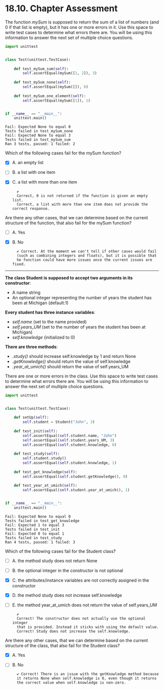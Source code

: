 # 18.10. Chapter Assessment

The function _mySum_ is supposed to return the sum of a list of numbers
(and 0 if that list is empty), but it has one or more errors in it.
Use this space to write test cases to determine what errors there are.
You will be using this information to answer the next set of multiple
choice questions.
```python
import unittest


class Test(unittest.TestCase):
    
    def test_mySum_sum(self):
        self.assertEqual(mySum([1, 2]), 3)
        
    def test_mySum_none(self):
        self.assertEqual(mySum([]), 0)
       
    def test_mySum_one_element(self):
        self.assertEqual(mySum([1]), 1)


if __name__ == "__main__":
    unittest.main()

```

    Fail: Expected None to equal 0
    Tests failed in test_mySum_none 
    Fail: Expected None to equal 3
    Tests failed in test_mySum_sum 
    Ran 3 tests, passed: 1 failed: 2

Which of the following cases fail for the mySum function?

- [X] A. an empty list
- [ ] B. a list with one item
- [X] C. a list with more than one item

        ✔️
        Correct, 0 is not returned if the function is given an empty list.
        Correct, a list with more than one item does not provide the correct response.

Are there any other cases, that we can determine based on the current
structure of the function, that also fail for the mySum function?

- [ ] A. Yes
- [X] B. No

        ✔️ Correct. At the moment we can't tell if other cases would fail
        (such as combining integers and floats), but it is possible that 
        he function could have more issues once the current issues are fixed.

---

**The class Student is supposed to accept two arguments in its constructor**:
  - A name string
  - An optional integer representing the number of years the student has been at Michigan (default:1)

**Every student has three instance variables**:
  - _self.name_ (set to the name provided)
  - _self.years_UM_ (set to the number of years the student has been at Michigan)
  - _self.knowledge_ (initialized to 0)

**There are three methods**:
  - _.study()_ should increase self.knowledge by 1 and return None
  - _.getKnowledge()_ should return the value of self.knowledge
  - _.year_at_umich()_ should return the value of self.years_UM

There are one or more errors in the class. Use this space to write test cases
to determine what errors there are. You will be using this information to
answer the next set of multiple choice questions.
```python
import unittest


class Test(unittest.TestCase):
    
    def setUp(self):
        self.student = Student("John", 3)
    
    def test_init(self):
        self.assertEqual(self.student.name, "John")
        self.assertEqual(self.student.years_UM, 3)
        self.assertEqual(self.student.knowledge, 0)
    
    def test_study(self):
        self.student.study()
        self.assertEqual(self.student.knowledge, 1)
    
    def test_get_knowledge(self):
        self.assertEqual(self.student.getKnowledge(), 0)
    
    def test_year_at_umich(self):
        self.assertEqual(self.student.year_at_umich(), 1)


if __name__ == "__main__":
    unittest.main()

```

    Fail: Expected None to equal 0
    Tests failed in test_get_knowledge 
    Fail: Expected 1 to equal 3
    Tests failed in test_init 
    Fail: Expected 0 to equal 1
    Tests failed in test_study 
    Ran 4 tests, passed: 1 failed: 3

Which of the following cases fail for the Student class?
- [ ] A. the method study does not return None
- [ ] B. the optional integer in the constructor is not optional
- [X] C. the attributes/instance variables are not correctly assigned in the constructor
- [X] D. the method study does not increase self.knowledge
- [ ] E. the method year_at_umich does not return the value of self.years_UM

        ✔️
        Correct! The constructor does not actually use the optional integer
        that is provided. Instead it sticks with using the default value.
        Correct! Study does not increase the self.knowledge.

Are there any other cases, that we can determine based on the current
structure of the class, that also fail for the Student class?

- [X] A. Yes 
- [ ] B. No

        ✔️ Correct! There is an issue with the getKnowledge method because
        it returns None when self.knowledge is 0, even though it returns
        the correct value when self.knowledge is non-zero.